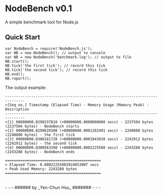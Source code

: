 NodeBench v0.1
==============

A simple benchmark tool for Node.js

Quick Start
-----------

    var NodeBench = require('NodeBench.js');
    var NB = new NodeBench(); // output to console
    var NB = new NodeBench('benchmark.log'); // output to file
    NB.start();
    NB.tick('the first tick'); // record this tick
    NB.tick('the second tick'); // record this tick
    NB.end();
    NB.report();


The output example:

    -------------------------------------------------------------------------------
    >[Seq no.] Timestamp (Elapsed Time) - Memory Usage (Memory Peak) - Description
    -------------------------------------------------------------------------------
    >[1] 00000000.0298337810 (+00000000.0000000000 secs) - 2237504 bytes (2237504 bytes) - NodeBench starts
    >[2] 00000000.0299620300 (+00000000.0001282491 secs) - 2240888 bytes (2240888 bytes) - the first tick
    >[3] 00000000.0300181720 (+00000000.0001843910 secs) - 2242912 bytes (2242912 bytes) - the second tick
    >[4] 00000000.0300563390 (+00000000.0002225580 secs) - 2243288 bytes (2243288 bytes) - NodeBench ends

    ============================================
    > Elapsed Time: 0.00022255803924053907 secs
    > Peak Used Memory: 2243288 bytes
    ============================================

<br />
- - -
###### by _Yen-Chun Hsu_ #######
- - -
